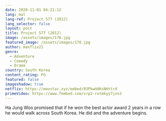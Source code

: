 ```yaml
---
date: 2020-11-01 04:21:12
lang: mal
lang-ref: Project 577 (2012)
lang_selector: false
layout: post
title: Project 577 (2012)
image: /assets/images/178.jpg
featured_image: /assets/images/178.jpg
author: maxflix21
genre:
  - Adventure
  - Comedy
  - Drama
country: South Korea
content_rating: PG
featured: false
imageshadow: true
netflix: https://movstar.xyz/embed/03PkwHdKsNHttrd
primeVideo: https://www.fembed.com/v/p2-rxtmkyy7jxn3
---
```

Ha Jung Woo promised that if he won the best actor award 2 years in a row he would walk across South Korea. He did and the adventure begins.